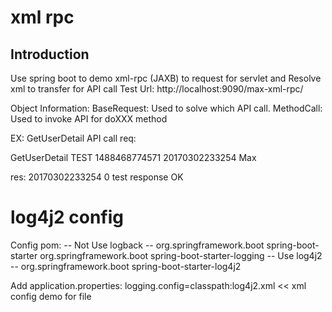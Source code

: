 # xml rpc 

## Introduction
Use spring boot to demo xml-rpc (JAXB) to request for servlet and Resolve xml to transfer for API call
Test Url: http://localhost:9090/max-xml-rpc/

Object Information:
BaseRequest: Used to solve which API call.
MethodCall:  Used to invoke API for doXXX method

EX: GetUserDetail API call
req:
<?xml version="1.0" encoding="UTF-8" standalone="yes"?>
<methodCall>
    <methodName>GetUserDetail</methodName>
    <requestBy>TEST</requestBy>
    <requestID>1488468774571</requestID>
    <requestDateTime>20170302233254</requestDateTime>
    <username>Max</username>
</methodCall>

res:
<methodResponse>
    <responseDateTime>20170302233254</responseDateTime>
    <responseCode>0</responseCode>
    <responseMessage>test response OK</responseMessage>
</methodResponse>

# log4j2 config
Config pom:
-- Not Use logback -- 
<dependency>
	<groupId>org.springframework.boot</groupId>
	<artifactId>spring-boot-starter</artifactId>
	<exclusions>
		<exclusion>
			<groupId>org.springframework.boot</groupId>
			<artifactId>spring-boot-starter-logging</artifactId>
		</exclusion>
	</exclusions>
</dependency>
-- Use log4j2 -- 
<dependency>
	<groupId>org.springframework.boot</groupId>
	<artifactId>spring-boot-starter-log4j2</artifactId>
</dependency>

Add application.properties:
logging.config=classpath:log4j2.xml << xml config demo for file


